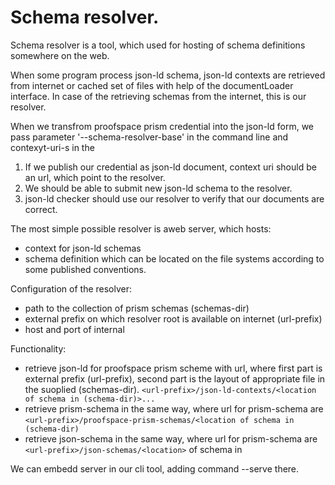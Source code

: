 

# Schema resolver.


Schema resolver is a tool, which used for hosting of schema definitions somewhere on the web.

When some program process json-ld schema, json-ld contexts are retrieved from internet or cached set of files with help of
  the documentLoader interface.  In case of the retrieving schemas from the internet,  this is our resolver.

When we transfrom proofspace prism credential into the json-ld form, we pass parameter '--schema-resolver-base' in the command line
and contexyt-uri-s in the 

1.  If we publish our credential as json-ld document,  context uri should be an url, which point to the resolver.
1.  We should be able to submit new json-ld schema to the resolver.
1.  json-ld checker should use our resolver to verify that our documents are correct.

The most simple possible resolver is aweb server, which hosts:
- context for json-ld schemas
- schema definition
which can be located on the file systems according to some published conventions. 


Configuration of the resolver:
   - path to the collection of prism schemas (schemas-dir)
   - external prefix on which resolver root is available on internet (url-prefix)
   - host and port of internal  

Functionality:
   - retrieve json-ld for proofspace prism scheme with url, where first part is external prefix (url-prefix),  second part is the layout of appropriate file in the suoplied (schemas-dir).  `<url-prefix>/json-ld-contexts/<location of schema in (schema-dir)>...`
   - retrieve prism-schema in the same way, where url for prism-schema are `<url-prefix>/proofspace-prism-schemas/<location of schema in (schema-dir)`
   - retrieve json-schema in the same way, where url for prism-schema are `<url-prefix>/json-schemas/<location>` of schema in 

We can embedd server in our cli tool,  adding command --serve there.
